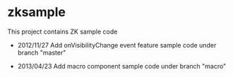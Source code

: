 zksample
========
This project contains ZK sample code

* 2012/11/27
Add onVisibilityChange event feature sample code under branch "master"

* 2013/04/23
Add macro component sample code under branch "macro"